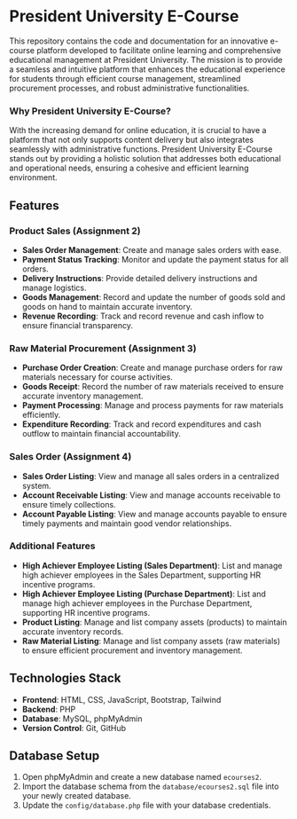 # President University E-Course

This repository contains the code and documentation for an innovative e-course platform developed to facilitate online learning and comprehensive educational management at President University. The mission is to provide a seamless and intuitive platform that enhances the educational experience for students through efficient course management, streamlined procurement processes, and robust administrative functionalities.

### Why President University E-Course?
With the increasing demand for online education, it is crucial to have a platform that not only supports content delivery but also integrates seamlessly with administrative functions. President University E-Course stands out by providing a holistic solution that addresses both educational and operational needs, ensuring a cohesive and efficient learning environment.

## Features

### Product Sales (Assignment 2)
- **Sales Order Management**: Create and manage sales orders with ease.
- **Payment Status Tracking**: Monitor and update the payment status for all orders.
- **Delivery Instructions**: Provide detailed delivery instructions and manage logistics.
- **Goods Management**: Record and update the number of goods sold and goods on hand to maintain accurate inventory.
- **Revenue Recording**: Track and record revenue and cash inflow to ensure financial transparency.

### Raw Material Procurement (Assignment 3)
- **Purchase Order Creation**: Create and manage purchase orders for raw materials necessary for course activities.
- **Goods Receipt**: Record the number of raw materials received to ensure accurate inventory management.
- **Payment Processing**: Manage and process payments for raw materials efficiently.
- **Expenditure Recording**: Track and record expenditures and cash outflow to maintain financial accountability.

### Sales Order (Assignment 4)
- **Sales Order Listing**: View and manage all sales orders in a centralized system.
- **Account Receivable Listing**: View and manage accounts receivable to ensure timely collections.
- **Account Payable Listing**: View and manage accounts payable to ensure timely payments and maintain good vendor relationships.

### Additional Features
- **High Achiever Employee Listing (Sales Department)**: List and manage high achiever employees in the Sales Department, supporting HR incentive programs.
- **High Achiever Employee Listing (Purchase Department)**: List and manage high achiever employees in the Purchase Department, supporting HR incentive programs.
- **Product Listing**: Manage and list company assets (products) to maintain accurate inventory records.
- **Raw Material Listing**: Manage and list company assets (raw materials) to ensure efficient procurement and inventory management.

## Technologies Stack

- **Frontend**: HTML, CSS, JavaScript, Bootstrap, Tailwind
- **Backend**: PHP
- **Database**: MySQL, phpMyAdmin
- **Version Control**: Git, GitHub

## Database Setup

1. Open phpMyAdmin and create a new database named `ecourses2`.
2. Import the database schema from the `database/ecourses2.sql` file into your newly created database.
3. Update the `config/database.php` file with your database credentials.

